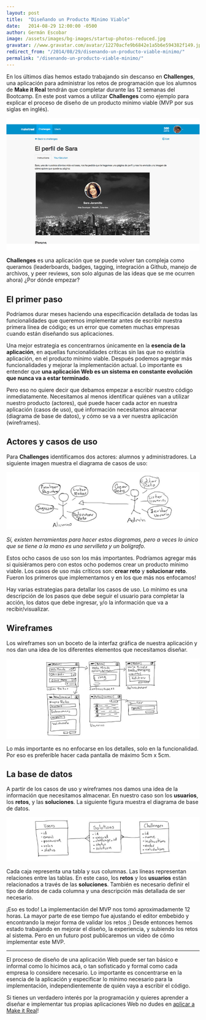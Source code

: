 ```yaml
---
layout: post
title:  "Diseñando un Producto Mínimo Viable"
date:   2014-08-29 12:00:00 -0500
author: Germán Escobar
image: /assets/images/bg-images/startup-photos-reduced.jpg
gravatar: //www.gravatar.com/avatar/12270acfe9b6842e1a5b6e594382f149.jpg?s=80
redirect_from: "/2014/08/29/disenando-un-producto-viable-minimo/"
permalink: "/disenando-un-producto-viable-minimo/"
---
```


En los últimos días hemos estado trabajando sin descanso en **Challenges**, una aplicación para administrar los retos de programación que los alumnos de **Make it Real** tendrán que completar durante las 12 semanas del Bootcamp.<!-- more --> En este post vamos a utilizar **Challenges** como ejemplo para explicar el proceso de diseño de un producto mínimo viable (MVP por sus siglas en inglés).

![Challenges](/assets/images/challenges.png)

**Challenges** es una aplicación que se puede volver tan compleja como queramos (leaderboards, badges, tagging, integración a Github, manejo de archivos, y peer reviews, son solo algunas de las ideas que se me ocurren ahora) ¿Por dónde empezar?

## El primer paso

Podríamos durar meses haciendo una especificación detallada de todas las funcionalidades que queremos implementar antes de escribir nuestra primera línea de código; es un error que cometen muchas empresas cuando están diseñando sus aplicaciones.

Una mejor estrategia es concentrarnos únicamente en la **esencia de la aplicación**, en aquellas funcionalidades críticas sin las que no existiría aplicación, en el producto mínimo viable. Después podemos agregar más funcionalidades y mejorar la implementación actual. Lo importante es entender que **una aplicación Web es un sistema en constante evolución que nunca va a estar terminado**.

Pero eso no quiere decir que debamos empezar a escribir nuestro código inmediatamente. Necesitamos al menos identificar quiénes van a utilizar nuestro producto (actores), qué puede hacer cada actor en nuestra aplicación (casos de uso), qué información necesitamos almacenar (diagrama de base de datos), y cómo se va a ver nuestra aplicación (wireframes).

## Actores y casos de uso

Para **Challenges** identificamos dos actores: alumnos y administradores. La siguiente imagen muestra el diagrama de casos de uso:

![Actores y Casos de Uso](/assets/images/makeitchallenges-use-cases.jpg)

*Sí, existen herramientas para hacer estos diagramas, pero a veces lo único que se tiene a la mano es una servilleta y un bolígrafo.*

Estos ocho casos de uso son los más importantes. Podríamos agregar más si quisiéramos pero con estos ocho podemos crear un producto mínimo viable. Los casos de uso más críticos son: **crear reto** y **solucionar reto**. Fueron los primeros que implementamos y en los que más nos enfocamos!

Hay varias estrategias para detallar los casos de uso. Lo mínimo es una descripción de los pasos que debe seguir el usuario para completar la acción, los datos que debe ingresar, y/o la información que va a recibir/visualizar.

## Wireframes

Los wireframes son un boceto de la interfaz gráfica de nuestra aplicación y nos dan una idea de los diferentes elementos que necesitamos diseñar.

![Wireframes](/assets//images/makeitchallenges-wireframes.jpg)

Lo más importante es no enfocarse en los detalles, solo en la funcionalidad. Por eso es preferible hacer cada pantalla de máximo 5cm x 5cm.

## La base de datos

A partir de los casos de uso y wireframes nos damos una idea de la información que necesitamos almacenar. En nuestro caso son los **usuarios**, los **retos**, y las **soluciones**. La siguiente figura muestra el diagrama de base de datos.

![Diagrama de Base de Datos](/assets//images/makeitchallenges-database.jpg)

Cada caja representa una tabla y sus columnas. Las líneas representan relaciones entre las tablas. En este caso, los **retos** y los **usuarios** están relacionados a través de las **soluciones**. También es necesario definir el tipo de datos de cada columna y una descripción más detallada de ser necesario.

¡Eso es todo! La implementación del MVP nos tomó aproximadamente 12 horas. La mayor parte de ese tiempo fue ajustando el editor embebido y encontrando la mejor forma de validar los retos ;) Desde entonces hemos estado trabajando en mejorar el diseño, la experiencia, y subiendo los retos al sistema. Pero en un futuro post publicaremos un video de cómo implementar este MVP.

***

El proceso de diseño de una aplicación Web puede ser tan básico e informal como lo hicimos acá, o tan sofisticado y formal como cada empresa lo considere necesario. Lo importante es concentrarse en la esencia de la aplicación y especificar lo mínimo necesario para la implementación, independientemente de quién vaya a escribir el código.

Si tienes un verdadero interés por la programación y quieres aprender a diseñar e implementar tus propias aplicaciones Web no dudes en [aplicar a Make it Real](/apply)!
